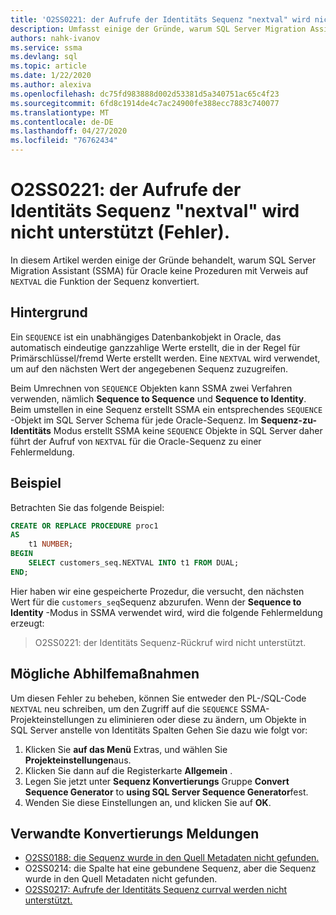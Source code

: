 ```yaml
---
title: 'O2SS0221: der Aufrufe der Identitäts Sequenz "nextval" wird nicht unterstützt (Fehler).'
description: Umfasst einige der Gründe, warum SQL Server Migration Assistant (SSMA) für Oracle keine Prozeduren mit Verweis auf die nextval-Funktion der Sequenz konvertiert.
authors: nahk-ivanov
ms.service: ssma
ms.devlang: sql
ms.topic: article
ms.date: 1/22/2020
ms.author: alexiva
ms.openlocfilehash: dc75fd983888d002d53381d5a340751ac65c4f23
ms.sourcegitcommit: 6fd8c1914de4c7ac24900fe388ecc7883c740077
ms.translationtype: MT
ms.contentlocale: de-DE
ms.lasthandoff: 04/27/2020
ms.locfileid: "76762434"
---
```

# <a name="o2ss0221-call-to-identity-sequence-nextval-not-supported-error"></a>O2SS0221: der Aufrufe der Identitäts Sequenz "nextval" wird nicht unterstützt (Fehler).

In diesem Artikel werden einige der Gründe behandelt, warum SQL Server Migration Assistant (SSMA) für Oracle keine Prozeduren mit Verweis auf `NEXTVAL` die Funktion der Sequenz konvertiert.

## <a name="background"></a>Hintergrund

Ein `SEQUENCE` ist ein unabhängiges Datenbankobjekt in Oracle, das automatisch eindeutige ganzzahlige Werte erstellt, die in der Regel für Primärschlüssel/fremd Werte erstellt werden. Eine `NEXTVAL` wird verwendet, um auf den nächsten Wert der angegebenen Sequenz zuzugreifen.

Beim Umrechnen von `SEQUENCE` Objekten kann SSMA zwei Verfahren verwenden, nämlich **Sequence to Sequence** und **Sequence to Identity**. Beim umstellen in eine Sequenz erstellt SSMA ein entsprechendes `SEQUENCE` -Objekt im SQL Server Schema für jede Oracle-Sequenz. Im **Sequenz-zu-Identitäts** Modus erstellt SSMA keine `SEQUENCE` Objekte in SQL Server daher führt der Aufruf von `NEXTVAL` für die Oracle-Sequenz zu einer Fehlermeldung.

## <a name="example"></a>Beispiel

Betrachten Sie das folgende Beispiel:

```sql
CREATE OR REPLACE PROCEDURE proc1
AS
    t1 NUMBER;
BEGIN
    SELECT customers_seq.NEXTVAL INTO t1 FROM DUAL;
END;
```

Hier haben wir eine gespeicherte Prozedur, die versucht, den nächsten Wert für die `customers_seq`Sequenz abzurufen. Wenn der **Sequence to Identity** -Modus in SSMA verwendet wird, wird die folgende Fehlermeldung erzeugt:

> O2SS0221: der Identitäts Sequenz-Rückruf wird nicht unterstützt.

## <a name="possible-remedies"></a>Mögliche Abhilfemaßnahmen

Um diesen Fehler zu beheben, können Sie entweder den PL-/SQL-Code `NEXTVAL` neu schreiben, um den Zugriff auf die `SEQUENCE` SSMA-Projekteinstellungen zu eliminieren oder diese zu ändern, um Objekte in SQL Server anstelle von Identitäts Spalten Gehen Sie dazu wie folgt vor:

1. Klicken Sie **auf das Menü** Extras, und wählen Sie **Projekteinstellungen**aus.
2. Klicken Sie dann auf die Registerkarte **Allgemein** .
3. Legen Sie jetzt unter **Sequenz Konvertierungs** Gruppe **Convert Sequence Generator** to **using SQL Server Sequence Generator**fest.
4. Wenden Sie diese Einstellungen an, und klicken Sie auf **OK**.

## <a name="related-conversion-messages"></a>Verwandte Konvertierungs Meldungen

* [O2SS0188: die Sequenz wurde in den Quell Metadaten nicht gefunden.](o2ss0188.md)
* O2SS0214: die Spalte hat eine gebundene Sequenz, aber die Sequenz wurde in den Quell Metadaten nicht gefunden.
* [O2SS0217: Aufrufe der Identitäts Sequenz currval werden nicht unterstützt.](o2ss0217.md)
